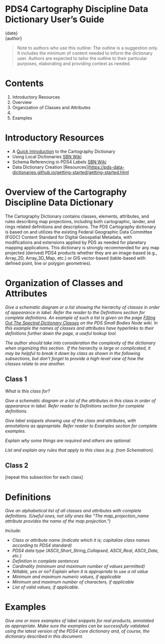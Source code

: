 # PDS4 Cartography Discipline Data Dictionary User’s Guide
{date}  
{author}

> Note to authors who use this outline: The outline is a
> suggestion only. It includes the minimum of content needed to inform the
> dictionary user. Authors are expected to tailor the outline to their particular purposes, elaborating and providing context as needed.

# Contents
   1. Introductory Resources
   1. Overview
   1. Organization of Classes and Attributes
   1. 
   1. Examples

# Introductory Resources

* A [Quick Introduction](https://github.com/pds-data-dictionaries/ldd-cart/blob/main/README.md) to the Cartography Dictionary
* Using Local Dictionaries [SBN Wiki](https://sbnwiki.astro.umd.edu/wiki/Using_Local_Dictionaries)
* Schema Referencing in PDS4 Labels [SBN Wiki](https://sbnwiki.astro.umd.edu/wiki/Schema_Referencing_in_PDS4_Labels)
* Data Dictionary Creation [Resources](https://pds-data-dictionaries.github.io/getting-started/getting-started.html

# Overview of the Cartography Discipline Data Dictionary

The Cartography Dictionary contains classes, elements, attributes, and rules describing map projections, including both cartographic, lander, and rings related definitions and descriptions. The PDS Cartography dictionary is based on and utilizes the existing Federal Geographic Data Committee (FGDC) Content Standard for Digital Geospatial Metadata, with modifications and extensions applied by PDS as needed for planetary mapping applications. This dictionary is strongly recommended for any map projected (derived) PDS4 products whether they are an image-based (e.g., Array_2D, Array_3D_Map, etc.) or GIS vector-based (table-based with defined point, line or polygon geometries).

# Organization of Classes and Attributes

*Give a schematic diagram or a list showing the hierarchy of
classes in order of appearance in label. Refer the reader to the Definitions
section for complete definitions. An example of such a list is given on the
page [Filling Out The Spectral Dictionary Classes](http://sbndev.astro.umd.edu/wiki/Filling_Out_the_Spectral_Dictionary_Classes#.3CCircular_FOV.3E)
on the PDS Small Bodies Node wiki. In this example the names of classes and attributes have hyperlinks to
their definitions further down the page, a useful lookup tool.*

*The author should take into consideration the complexity
of the dictionary when organizing this section.  If the hierarchy is large or
complicated, it may be helpful to break it down by class as shown in the
following subsections, but don’t forget to provide a high-level view of how the
classes relate to one another.*

## Class 1

*What is this class for?*

*Give a schematic diagram or a list of the attributes in this class in order of 
appearance in label. Refer reader to Definitions section for complete definitions.*

*Give label snippets showing use of the class and attributes, with annotations 
as appropriate. Refer reader to Examples section for complete examples.*

*Explain why some things are required and others are optional.*

*List and explain any rules that apply to this class (e.g. from Schematron).*

## Class 2

[repeat this subsection for each class]

# Definitions

*Give an alphabetical list of all classes and attributes
with complete definitions. (Useful ones, not silly ones like "The
map_projection_name attribute provides the name of the map projection.")*

*Include:*

- *Class or attribute name (indicate which it is; capitalize class names according to PDS4 standard)*
- *PDS4 data type (ASCII_Short_String_Collapsed, ASCII_Real, ASCII_Date, etc.)*
- *Definition in complete sentences*
- *Cardinality (minimum and maximum number of values permitted)*
- *Nillable, yes or no? Explain when it is appropriate to use a nil value*
- *Minimum and maximum numeric values, if applicable*
- *Minimum and maximum number of characters, if applicable*
- *List of valid values, if applicable.*

# Examples

*Give one or more examples of label snippets for real products, annotated as appropriate. 
Make sure the examples can be successfully validated using the latest version of the PDS4 
core dictionary and, of course, the dictionary described in this document.*
